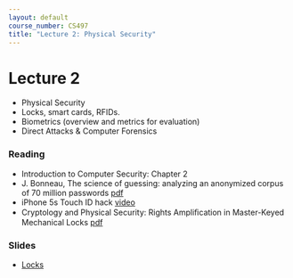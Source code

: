```yaml
---
layout: default
course_number: CS497
title: "Lecture 2: Physical Security"
---
```


# Lecture 2

- Physical Security
- Locks, smart cards, RFIDs.
- Biometrics (overview and metrics for evaluation)
- Direct Attacks & Computer Forensics

### Reading 

- Introduction to Computer Security: Chapter 2
- J. Bonneau, The science of guessing: analyzing an anonymized corpus of 70 million passwords [pdf](http://www.jbonneau.com/doc/B12-IEEESP-analyzing_70M_anonymized_passwords.pdf)
- iPhone 5s Touch ID hack [video](https://www.heise.de/video/artikel/iPhone-5s-Touch-ID-hack-in-detail-1966044.html)
- Cryptology and Physical Security: Rights Ampliﬁcation in Master-Keyed Mechanical Locks [pdf](RightsAmplificationMasterKeyedSystems.pdf)

### Slides
- [Locks](Ch02-Locks.pdf)
